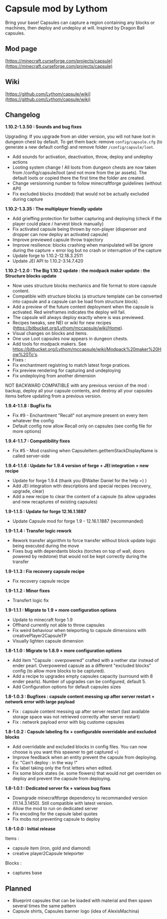 # Capsule mod by Lythom #

Bring your base! Capsules can capture a region containing any blocks or machines, then deploy and undeploy at will. Inspired by Dragon Ball capsules.

## Mod page ##
[https://minecraft.curseforge.com/projects/capsule](https://minecraft.curseforge.com/projects/capsule)

## Wiki ##
[https://github.com/Lythom/capsule/wiki](https://github.com/Lythom/capsule/wiki)

## Changelog ##

**1.10.2-1.3.50 : Sounds and bug fixes**

Upgrading:
If you upgrade from an older version, you will not have loot in dungeon chest by default.
To get them back: remove `config/capsule.cfg` (to generate a new default config) and remove folder `/config/capsule/loot`.

* Add sounds for activation, deactivation, throw, deploy and undeploy actions
* Looting system change ! All loots from dungeon chests are now taken from /config/capsule/loot (and not more from the jar assets). The default loots or copied there the first time the folder are created.
* Change versionning number to follow minecraftforge guidelines (without API)
* Fix excluded blocks (modded) that would not be actually excluded during capture

**1.10.2-1.3.35 : The multiplayer friendly update**

* Add grieffing protection for bother capturing and deploying (check if the player could place / harvest block manually)
* Fix activated capsule being thrown by non-player (dispenser and dropper can now deploy an activated capsule)
* Improve previewed capsule throw trajectory
* Improve resilience: blocks crashing when manipulated will be ignore during the capture + error log but no crash or interruption of the capture
* Update forge to 1.10.2-12.18.3.2511
* Update JEI API to 1.10.2-3.14.7.420

**1.10.2-1.2.0 : The Big 1.10.2 update : the modpack maker update : the Structure blocks update**

* Now uses structure blocks mechanics and file format to store capsule content.
* Compatible with structure blocks (a structure template can be converted into capsule and a capsule can be load from structure block).
* Add a preview of the future content deployment when the capsule is activated. Red wireframes indicates the deploy will fail.
* The capsule will always deploy exactly where is was previewed.
* Recipes tweaks, see NEI or wiki for new recipes (https://bitbucket.org/Lythom/mccapsule/wiki/Home).
* Visual changes on blocks and items.
* One use Loot capsules now appears in dungeon chests.
* Add tools for modpack makers. See https://bitbucket.org/Lythom/mccapsule/wiki/Modpack%20maker%20How%20To's.
* Fixes :
* Fix enchantment registring to match latest forge pratices.
* Fix preview rendering for capturing and undeploying
* Fix undeploying from another dimension

NOT BACKWARD COMPATIBLE with any previous version of the mod : backup, deploy all your capsule contents, and destroy all your capsules items before updating from a previous version.

**1.9.4-1.1.8 : BugFix fix**
 
* Fix #9 - Enchantment "Recall" not anymore present on every item whatever the config
* Default config now allow Recall only on capsules (see config file for more options)

**1.9.4-1.1.7 : Compatibility fixes**

* Fix #5 - Mod crashing when CapsuleItem.getItemStackDisplayName is called server-side

**1.9.4-1.1.6 : Update for 1.9.4 version of forge + JEI integration + new recipe**

* Update for forge 1.9.4 (thank you @Walter Daniel for the help =) )
* Add JEI integration with descriptions and special recipes (recovery, upgrade, clear)
* Add a new recipe to clear the content of a capsule (to allow upgrades and new recaptures of existing capsules)

**1.9-1.1.5 : Update for forge 12.16.1.1887**

* Update Capsule mod for forge 1.9 - 12.16.1.1887 (recommanded)

**1.9-1.1.4 : Transfer logic rework**

* Rework transfer algorithm to force transfer without block update logic being executed during the move
* Fixes bug with dependants blocks (torches on top of wall, doors powered by redstone) that would not be kept correctly during the transfer

**1.9-1.1.3 : Fix recovery capsule recipe**

* Fix recovery capsule recipe

**1.9-1.1.2 : Minor fixes**

* Transfert logic fix

**1.9-1.1.1 : Migrate to 1.9 + more configuration options**

* Update to minecraft forge 1.9
* Offhand currently not able to throw capsules
* Fix weird behaviour when teleporting to capsule dimensions with creativePlayer2CapsuleTP
* Visually lighten capsule dimension

**1.8-1.1.0 : Migrate to 1.8.9 + more configuration options**

* Add item "Capsule : overpowered" crafted with a nether star instead of ender pearl. Overpowered capsule as a different "excluded blocks" config (to allow more blocks to be captured).
* Add a recipe to upgrades empty capsules capacity (surround with 8 ender pearls). Number of upgrades can be configured, default 5.
* Add Configuration options for default capsules sizes


**1.8-1.0.3 : Bugfixes : capsule content messing up after server restart + network error with large payload**

* Fix : capsule content messing up after server restart (last available storage space was not retrieved correctly after server restart)
* Fix : network payload error with big custome capsules

**1.8-1.0.2 : Capsule labeling fix + configurable overridable and excluded blocks**

* Add overridable and excluded blocks in config files. You can now choose is you want this spawner to get captured =)
* Improve feedback when an entity prevent the capsule from deploying. Ex: "Can't deploy : <EntityName> in the way !"
* Fix label taking only the first letters when edited.
* Fix some block states (ie. some flowers) that would not get overriden on deploy and prevent the capsule from deploying.

**1.8-1.0.1 : Dedicated server fix + various bug fixes**

* Downgrade minecraftforge dependency to recommanded version (11.14.3.1450). Still compatible with latest version.
* Allow the mod to run on dedicated server
* Fix encoding for the capsule label quotes
* Fix mobs not preventing capsule to deploy

**1.8-1.0.0 : Initial release**

Items :

* capsule item (iron, gold and diamond)
* creative player2Capsule teleporter

Blocks :

* captures base

## Planned ##

* Blueprint capsules that can be loaded with material and then spawn several times the same pattern
* Capsule shirts, Capsules banner logo (idea of AlexisMachina)
